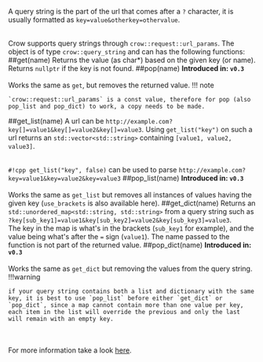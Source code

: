 A query string is the part of the url that comes after a `?` character, it is usually formatted as `key=value&otherkey=othervalue`.
<br><br>

Crow supports query strings through `crow::request::url_params`. The object is of type `crow::query_string` and can has the following functions:<br>
##get(name)
Returns the value (as char*) based on the given key (or name). Returns `nullptr` if the key is not found.
##pop(name)
**Introduced in: `v0.3`**<br><br>
Works the same as `get`, but removes the returned value.
!!! note

    `crow::request::url_params` is a const value, therefore for pop (also pop_list and pop_dict) to work, a copy needs to be made.

##get_list(name)
A url can be `http://example.com?key[]=value1&key[]=value2&key[]=value3`. Using `get_list("key")` on such a url returns an `std::vector<std::string>` containing `[value1, value2, value3]`.<br><br>

`#!cpp get_list("key", false)` can be used to parse `http://example.com?key=value1&key=value2&key=value3`
##pop_list(name)
**Introduced in: `v0.3`**<br><br>
Works the same as `get_list` but removes all instances of values having the given key (`use_brackets` is also available here).
##get_dict(name)
Returns an `std::unordered_map<std::string, std::string>` from a query string such as `?key[sub_key1]=value1&key[sub_key2]=value2&key[sub_key3]=value3`.<br>
The key in the map is what's in the brackets (`sub_key1` for example), and the value being what's after the `=` sign (`value1`). The name passed to the function is not part of the returned value.
##pop_dict(name)
**Introduced in: `v0.3`**<br><br>
Works the same as `get_dict` but removing the values from the query string.
!!!warning

    if your query string contains both a list and dictionary with the same key, it is best to use `pop_list` before either `get_dict` or `pop_dict`, since a map cannot contain more than one value per key, each item in the list will override the previous and only the last will remain with an empty key.

<br><br>
For more information take a look [here](../../reference/classcrow_1_1query__string.html).
